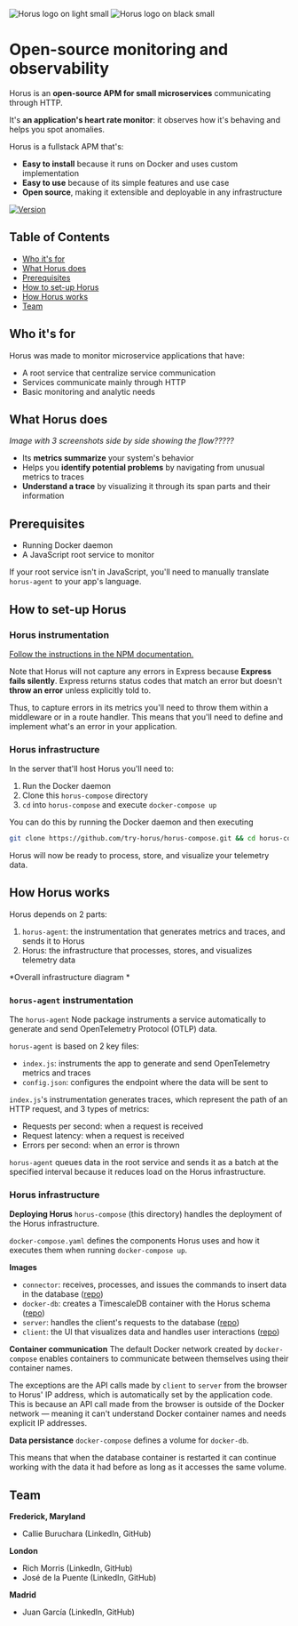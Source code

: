 ![Horus logo on light small](https://i.ibb.co/2gWkrRh/SMALL-horus-logo-color.png#gh-light-mode-only)
![Horus logo on black small](https://i.ibb.co/02Fxkjm/SMALL-horus-logo-color-on-dark.png#gh-dark-mode-only)

# Open-source monitoring and observability

Horus is an **open-source APM for small microservices** communicating through HTTP.

It's **an application's heart rate monitor**: it observes how it's behaving and helps you spot anomalies.

Horus is a fullstack APM that's:
- **Easy to install** because it runs on Docker and uses custom implementation
- **Easy to use** because of its simple features and use case
- **Open source**, making it extensible and deployable in any infrastructure

[![Version](https://img.shields.io/badge/npm-1.1.0-green)](https://www.npmjs.com/package/horus-agent)

## Table of Contents
- [Who it's for](#who-its-for)
- [What Horus does](#what-horus-does)
- [Prerequisites](#prerequisites)
- [How to set-up Horus](#how-to-set-up-horus)
- [How Horus works](#how-horus-works)
- [Team](#team)

## Who it's for

Horus was made to monitor microservice applications that have:

- A root service that centralize service communication
- Services communicate mainly through HTTP
- Basic monitoring and analytic needs

## What Horus does

*Image with 3 screenshots side by side showing the flow?????*

- Its **metrics summarize** your system's behavior
- Helps you **identify potential problems** by navigating from unusual metrics to traces
- **Understand a trace** by visualizing it through its span parts and their information

## Prerequisites

- Running Docker daemon
- A JavaScript root service to monitor

If your root service isn't in JavaScript, you'll need to manually translate `horus-agent` to your app's language.

## How to set-up Horus

### Horus instrumentation

[Follow the instructions in the NPM documentation.](https://www.npmjs.com/package/horus-agent)

Note that Horus will not capture any errors in Express because **Express fails silently**. Express returns status codes that match an error but doesn't **throw an error** unless explicitly told to.

Thus, to capture errors in its metrics you'll need to throw them within a middleware or in a route handler. This means that you'll need to define and implement what's an error in your application.

### Horus infrastructure
In the server that'll host Horus you'll need to:

1. Run the Docker daemon
2. Clone this `horus-compose` directory
3. `cd` into `horus-compose` and execute `docker-compose up`

You can do this by running the Docker daemon and then executing

```bash
git clone https://github.com/try-horus/horus-compose.git && cd horus-compose && docker-compose up
```

Horus will now be ready to process, store, and visualize your telemetry data.

## How Horus works

Horus depends on 2 parts:
1. `horus-agent`: the instrumentation that generates metrics and traces, and sends it to Horus
2. Horus: the infrastructure that processes, stores, and visualizes telemetry data

*Overall infrastructure diagram	*

### `horus-agent` instrumentation

The `horus-agent` Node package instruments a service automatically to generate and send OpenTelemetry Protocol (OTLP) data.

`horus-agent` is based on 2 key files:
- `index.js`: instruments the app to generate and send OpenTelemetry metrics and traces
- `config.json`: configures the endpoint where the data will be sent to

`index.js`'s instrumentation generates traces, which represent the path of an HTTP request, and 3 types of metrics:
- Requests per second: when a request is received
- Request latency: when a request is received
- Errors per second: when an error is thrown

`horus-agent` queues data in the root service and sends it as a batch at the specified interval because it reduces load on the Horus infrastructure. 

### Horus infrastructure

**Deploying Horus**
`horus-compose` (this directory) handles the deployment of the Horus infrastructure.

`docker-compose.yaml` defines the components Horus uses and how it executes them when running `docker-compose up`. 

**Images**
- `connector`: receives, processes, and issues the commands to insert data in the database ([repo](https://github.com/try-horus/horus-db))
- `docker-db`: creates a TimescaleDB container with the Horus schema ([repo](https://github.com/try-horus/db-docker/tree/master))
- `server`: handles the client's requests to the database ([repo](https://github.com/try-horus/horus-ui/tree/main/server))
-  `client`: the UI that visualizes data and handles user interactions ([repo](https://github.com/try-horus/horus-ui/tree/main/client))

**Container communication**
The default Docker network created by `docker-compose` enables containers to communicate between themselves using their container names.

The exceptions are the API calls made by `client` to `server` from the browser to Horus' IP address, which is automatically set by the application code. This is because an API call made from the browser is outside of the Docker network — meaning it can't understand Docker container names and needs explicit IP addresses.

**Data persistance**
`docker-compose` defines a volume for `docker-db`.

This means that when the database container is restarted it can continue working with the data it had before as long as it accesses the same volume.

## Team

**Frederick, Maryland**
- Callie Buruchara (LinkedIn, GitHub)

**London**
- Rich Morris (LinkedIn, GitHub)
- José de la Puente (LinkedIn, GitHub)

**Madrid**
- Juan García (LinkedIn, GitHub)
